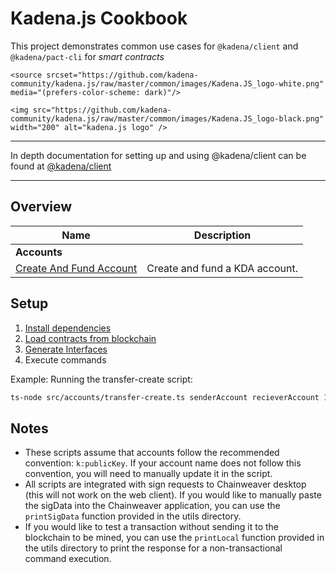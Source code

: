 # Kadena.js Cookbook

This project demonstrates common use cases for `@kadena/client` and
`@kadena/pact-cli` for _smart contracts_

<p align="center">

  <picture>

    <source srcset="https://github.com/kadena-community/kadena.js/raw/master/common/images/Kadena.JS_logo-white.png" media="(prefers-color-scheme: dark)"/>

    <img src="https://github.com/kadena-community/kadena.js/raw/master/common/images/Kadena.JS_logo-black.png" width="200" alt="kadena.js logo" />

  </picture>

</p>

<hr>

In depth documentation for setting up and using @kadena/client can be found at
[@kadena/client](https://github.com/kadena-community/kadena.js/tree/master/packages/libs/client#kadenajs---client)

<hr>

## Overview

| Name                                                     | Description                    |
| -------------------------------------------------------- | ------------------------------ |
| **Accounts**                                             |                                |
| [Create And Fund Account](./accounts/transfer-create.js) | Create and fund a KDA account. |

## Setup

1. [Install dependencies](https://github.com/kadena-community/kadena.js/tree/master/packages/libs/client#load-contracts-from-the-blockchain)
2. [Load contracts from blockchain](https://github.com/kadena-community/kadena.js/tree/master/packages/libs/client#load-contracts-from-the-blockchain)
3. [Generate Interfaces](https://github.com/kadena-community/kadena.js/tree/master/packages/libs/client#load-contracts-from-the-blockchain)
4. Execute commands

Example: Running the transfer-create script:

```bash
ts-node src/accounts/transfer-create.ts senderAccount recieverAccount 1
```

## Notes

- These scripts assume that accounts follow the recommended convention:
  `k:publicKey`. If your account name does not follow this convention, you will
  need to manually update it in the script.
- All scripts are integrated with sign requests to Chainweaver desktop (this
  will not work on the web client). If you would like to manually paste the
  sigData into the Chainweaver application, you can use the `printSigData`
  function provided in the utils directory.
- If you would like to test a transaction without sending it to the blockchain
  to be mined, you can use the `printLocal` function provided in the utils
  directory to print the response for a non-transactional command execution.
